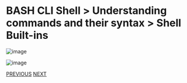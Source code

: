 # BASH CLI Shell > Understanding commands and their syntax > Shell Built-ins

![image](https://user-images.githubusercontent.com/36435980/148658370-75f3de15-ecea-4a40-84a9-65ac0bde9089.png)

![image](https://user-images.githubusercontent.com/36435980/148658397-1e537f6f-cbcd-4c91-8783-ea0c4a541aa6.png)


[PREVIOUS](./topic_2.md)     [NEXT](./topic_4.md)
